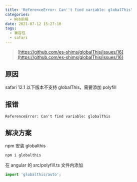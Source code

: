 ```yaml
---
title: 'ReferenceError: Can''t find variable: globalThis'
categories:
  - Web前端
date: 2021-07-12 15:27:10
tags:
  - 兼容性
  - safari
---
```


> [https://github.com/es-shims/globalThis/issues/16](https://github.com/es-shims/globalThis/issues/16)

<!--more-->

## 原因
safari 12.1 以下版本不支持 globalThis，需要添加 polyfill

## 报错
```text
ReferenceError: Can't find variable: globalThis
```
## 解决方案

npm 安装 globalthis
```
npm i globalthis
```

在 angular 的 src/polyfill.ts 文件内添加 
```JavaScript
import 'globalthis/auto';
```

